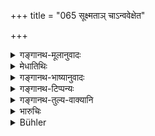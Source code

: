 +++
title = "065 सूक्ष्मताञ् चाऽन्ववेक्षेत"

+++

<details><summary>गङ्गानथ-मूलानुवादः</summary>

By meditation he shall recognise the subtile character of the Higher Self, as also the possibility of its presence in all organisms, high and low.—(65)
</details>

<details><summary>मेधातिथिः</summary>

**योगश्** चित्तवृत्तिस्थैर्यं यथा पतञ्जलिना दर्शितम् (च्ड़्। य्सू १.२) । तेनात्मनः क्षेत्रज्ञस्य **सूक्ष्मताम् अन्ववेक्षेत** । शरीरादौ प्राणादौ वा नात्मबुद्धिः कर्तव्या, किं तर्हि योगजेन ज्ञानातिशयेन सर्वेभ्य एतेभ्यो ऽन्तर्बहिस्तत्त्वेभ्यो व्यतिरिक्तो बोद्धव्य इत्य् एवंपरम् एतत् । न तु स्थूलादिविकल्पा आत्मनः सन्ति । यथा **चोत्तमेषु** देवादिशरीरेष्व् अस्योपपत्तिः, शरीराधिष्ठातृतया फलोपभोगः सर्वगतस्यापि सतः, एवम् **अधमेषु** तिर्यक्प्रेतपिशाचादिषु । एकत्वपक्षे परमात्मविभूतय एव क्षेत्रज्ञा इति स्थितिः । अतः परमात्मनो गतीर् अन्ववेक्षेतेत्य् उक्तम् ॥ ६.६५ ॥
</details>

<details><summary>गङ्गानथ-भाष्यानुवादः</summary>

‘*Meditation*’—steadiness of the functioning of the mind, as described by Patañjali. By means of that, ‘*he shall recognise the subtile character*’ of the conscious entity in the body, the soul; and he shall not look upon either the body etc. or the life-breath etc, as the ‘Soul,’ which latter is to be understood, by the help of intuition born of meditation, as something different from all external and internal things;—this is what is meant by the text. Of the Soul, there are no grosser manifestations. And just as he can realise the ‘possibility of its presence’—in the higher organisms in the form of the bodies of the Gods and other such beings—*i.e*., the fact of its ensouling these bodies and pasting through experiences born therein, even though in reality it is omnipresent,—exactly in the same manner can one realise it also in the lower organisms, of lower animals, spirits, demons and so forth.

According to the philosophy of Monism, the souls in the organisms are only so many manifestations of the Supreme Self; and it is for this reason that the text has spoken of the man recognising the ‘*t*
*ransmigrations* of the Higher Self.’—(65)
</details>

<details><summary>गङ्गानथ-टिप्पन्यः</summary>

This verse is quoted in *Yatidharmasaṅgraha* (p. 35).
</details>

<details><summary>गङ्गानथ-तुल्य-वाक्यानि</summary>

*Vaśiṣṭha* (10.14).—‘He shall constantly seek in his heart the knowledge
of the Supreme Soul.’

*Yājñavalkya* (3.64).—‘By contemplative meditation he shall seek to
perceive the subtle soul residing within himself.’
</details>

<details><summary>भारुचिः</summary>

अग्रे दृश्यताम्।
</details>

<details><summary>Bühler</summary>

065	By deep meditation let him recognise the subtile nature of the supreme Soul, and its presence in all organisms, both the highest and the lowest.
</details>
